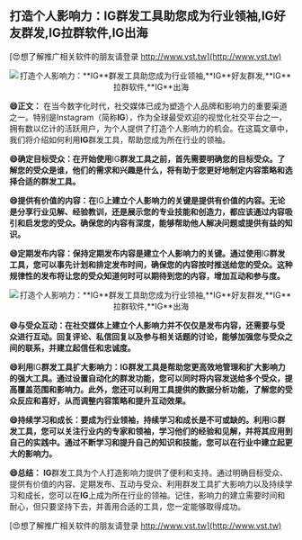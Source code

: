 ## **打造个人影响力：**IG**群发工具助您成为行业领袖,**IG**好友群发,**IG**拉群软件,**IG**出海**

[😍想了解推广相关软件的朋友请登录 http://www.vst.tw](http://www.vst.tw)

 <center><img src="https://vst.tw/MP4/tuiguang/png/8.png" alt="打造个人影响力：**IG**群发工具助您成为行业领袖,**IG**好友群发,**IG**拉群软件,**IG**出海"></center>

**😄正文：**
在当今数字化时代，社交媒体已成为塑造个人品牌和影响力的重要渠道之一。特别是Instagram（简称**IG**），作为全球最受欢迎的视觉化社交平台之一，拥有数以亿计的活跃用户，为个人提供了打造个人影响力的机会。在这篇文章中，我们将介绍如何利用**IG**群发工具，帮助您成为所在行业的领袖。

**😄确定目标受众：在开始使用**IG**群发工具之前，首先需要明确您的目标受众。了解您的受众是谁，他们的需求和兴趣是什么，将有助于您更好地制定内容策略和选择合适的群发工具。**

**😄提供有价值的内容：在**IG**上建立个人影响力的关键是提供有价值的内容。无论是分享行业见解、经验教训，还是展示您的专业技能和创造力，都应该通过内容吸引和启发您的受众。确保您的内容有深度，能够帮助他人解决问题或提供有益的知识。**

**😄定期发布内容：保持定期发布内容是建立个人影响力的关键。通过使用**IG**群发工具，您可以事先计划和排定发布时间，确保您的内容按时推送给您的受众。这种规律性的发布将让您的受众知道何时可以期待到您的内容，增加互动和参与度。**

 <center><img src="https://vst.tw/MP4/tuiguang/png/3.png" alt="打造个人影响力：**IG**群发工具助您成为行业领袖,**IG**好友群发,**IG**拉群软件,**IG**出海"></center>

**😄与受众互动：在社交媒体上建立个人影响力并不仅仅是发布内容，还需要与受众进行互动。回复评论、私信回复以及参与相关话题的讨论，能够加强您与受众之间的联系，并建立起信任和忠诚度。**

**😄利用**IG**群发工具扩大影响力：**IG**群发工具是帮助您更高效地管理和扩大影响力的强大工具。通过设置自动化的群发功能，您可以同时将内容发送给多个受众，提高覆盖范围和影响力。此外，您还可以利用工具提供的数据分析功能，了解您的受众反应和喜好，从而调整内容策略和提升互动效果。**

**😄持续学习和成长：要成为行业领袖，持续学习和成长是不可或缺的。利用**IG**群发工具，您可以关注行业内的专家和领袖，学习他们的经验和见解，并将其应用到自己的实践中。通过不断学习和提升自己的知识和技能，您可以在行业中建立起更大的影响力。**

**😄总结：**
**IG**群发工具为个人打造影响力提供了便利和支持。通过明确目标受众、提供有价值的内容、定期发布、互动与受众、利用群发工具扩大影响力以及持续学习和成长，您可以在**IG**上成为所在行业的领袖。记住，影响力的建立需要时间和耐心，但只要坚持下去，并善用合适的工具，您一定能够取得成功。

[😍想了解推广相关软件的朋友请登录 http://www.vst.tw](http://www.vst.tw)



